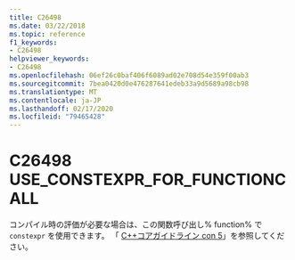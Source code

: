 ```yaml
---
title: C26498
ms.date: 03/22/2018
ms.topic: reference
f1_keywords:
- C26498
helpviewer_keywords:
- C26498
ms.openlocfilehash: 06ef26c0baf406f6089ad02e708d54e359f00ab3
ms.sourcegitcommit: 7bea0420d0e476287641edeb33a9d5689a98cb98
ms.translationtype: MT
ms.contentlocale: ja-JP
ms.lasthandoff: 02/17/2020
ms.locfileid: "79465428"
---
```

# <a name="c26498-use_constexpr_for_functioncall"></a>C26498 USE_CONSTEXPR_FOR_FUNCTIONCALL

コンパイル時の評価が必要な場合は、この関数呼び出し% function% で `constexpr` を使用できます。 「 [ C++コアガイドライン con 5](https://github.com/isocpp/CppCoreGuidelines/blob/master/CppCoreGuidelines.md#Rconst-constexpr)」を参照してください。
